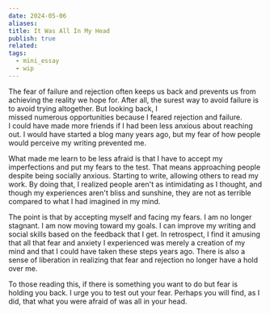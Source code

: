 ```yaml
---
date: 2024-05-06
aliases: 
title: It Was All In My Head
publish: true
related: 
tags:
  - mini_essay
  - wip
---
```

The fear of failure and rejection often keeps us back and prevents us from achieving the reality we hope for. After all, the surest way to avoid failure is to avoid trying altogether. But looking back, I missed numerous opportunities because I feared rejection and failure. I could have made more friends if I had been less anxious about reaching out. I would have started a blog many years ago, but my fear of how people would perceive my writing prevented me.

What made me learn to be less afraid is that I have to accept my imperfections and put my fears to the test. That means approaching people despite being socially anxious. Starting to write, allowing others to read my work. By doing that, I realized people aren't as intimidating as I thought, and though my experiences aren't bliss and sunshine, they are not as terrible compared to what I had imagined in my mind. 

The point is that by accepting myself and facing my fears. I am no longer stagnant. I am now moving toward my goals. I can improve my writing and social skills based on the feedback that I get. In retrospect, I find it amusing that all that fear and anxiety I experienced was merely a creation of my mind and that I could have taken these steps years ago. There is also a sense of liberation in realizing that fear and rejection no longer have a hold over me.

To those reading this, if there is something you want to do but fear is holding you back. I urge you to test out your fear. Perhaps you will find, as I did, that what you were afraid of was all in your head.
